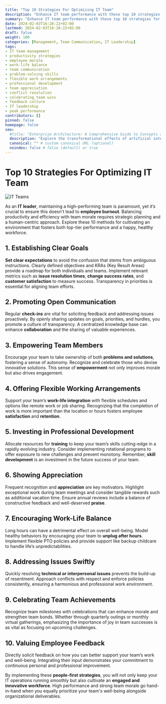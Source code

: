 ```yaml
---
title: "Top 10 Strategies For Optimizing IT Team"
description: "Enhance IT team performance with these top 10 strategies for boosting productivity and morale without burnout. Learn clear goal-setting, communication, flexibility, skill development, and more for long-term success."
summary: "Enhance IT team performance with these top 10 strategies for boosting productivity and morale without burnout. Learn clear goal-setting, communication, flexibility, skill development, and more for long-term success."
date: 2024-02-03T16:28:22+02:00
lastmod: 2024-02-03T16:28:22+02:00
draft: false
weight: 100
categories: [Management, Team Communication, IT Leadership]
tags: 
- IT team management
- productivity strategies
- employee morale
- work-life balance
- team communication
- problem-solving skills
- flexible work arrangements
- professional development
- team appreciation
- conflict resolution
- celebrating team wins
- feedback culture
- IT leadership
- peak performance
contributors: []
pinned: false
homepage: false
seo:
  #title: "Enterprise Architecture: A Comprehensive Guide to Concepts and Industry Practices" # custom title (optional)
  description: "Explore the transformational effects of artificial intelligence on enterprise architecture, covering AI integration challenges, data management, process automation, customer experience, infrastructure shifts, and the evolving roles within IT teams. Learn how AI is reshaping enterprise strategies for a competitive edge." # custom description (recommended)
  canonical: "" # custom canonical URL (optional)
  noindex: false # false (default) or true
---
```


# Top 10 Strategies For Optimizing IT Team

![IT Teams](https://cdn.sa.net/2024/02/06/TNZgOfoBqCsI5Xe.png)

As an **IT leader**, maintaining a high-performing team is paramount, yet it’s crucial to ensure this doesn't lead to **employee burnout**. Balancing productivity and efficiency with team morale requires strategic planning and a human-centric approach. Explore these 10 methods for cultivating an environment that fosters both top-tier performance and a happy, healthy workforce.

## 1. Establishing Clear Goals
**Set clear expectations** to avoid the confusion that stems from ambiguous instructions. Clearly defined objectives and KRAs (Key Result Areas) provide a roadmap for both individuals and teams. Implement relevant metrics such as **issue resolution times**, **change success rates**, and **customer satisfaction** to measure success. Transparency in priorities is essential for aligning team efforts.

## 2. Promoting Open Communication
Regular **check-ins** are vital for soliciting feedback and addressing issues proactively. By openly sharing updates on goals, priorities, and hurdles, you promote a culture of transparency. A centralized knowledge base can enhance **collaboration** and the sharing of valuable experiences.

## 3. Empowering Team Members
Encourage your team to take ownership of both **problems and solutions**, fostering a sense of autonomy. Recognize and celebrate those who devise innovative solutions. This sense of **empowerment** not only improves morale but also drives engagement.

## 4. Offering Flexible Working Arrangements
Support your team’s **work-life integration** with flexible schedules and options like remote work or job sharing. Recognizing that the completion of work is more important than the location or hours fosters employee **satisfaction** and **retention**.

## 5. Investing in Professional Development
Allocate resources for **training** to keep your team’s skills cutting-edge in a rapidly evolving industry. Consider implementing rotational programs to offer exposure to new challenges and prevent monotony. Remember, **skill development** is an investment in the future success of your team.

## 6. Showing Appreciation
Frequent recognition and **appreciation** are key motivators. Highlight exceptional work during team meetings and consider tangible rewards such as additional vacation time. Ensure annual reviews include a balance of constructive feedback and well-deserved **praise**.

## 7. Encouraging Work-Life Balance
Long hours can have a detrimental effect on overall well-being. Model healthy behaviors by encouraging your team to **unplug after hours**. Implement flexible PTO policies and provide support like backup childcare to handle life’s unpredictabilities.

## 8. Addressing Issues Swiftly
Quickly resolving **technical or interpersonal issues** prevents the build-up of resentment. Approach conflicts with respect and enforce policies consistently, ensuring a harmonious and professional work environment.

## 9. Celebrating Team Achievements
Recognize team milestones with celebrations that can enhance morale and strengthen team bonds. Whether through quarterly outings or monthly virtual gatherings, emphasizing the importance of joy in team successes is as vital as focusing on upcoming challenges.

## 10. Valuing Employee Feedback
Directly solicit feedback on how you can better support your team’s work and well-being. Integrating their input demonstrates your commitment to continuous personal and professional improvement.

By implementing these **people-first strategies**, you will not only keep your IT operations running smoothly but also cultivate an **engaged and innovative workforce**. High performance and strong team morale go hand-in-hand when you equally prioritize your team's well-being alongside organizational deliverables.
